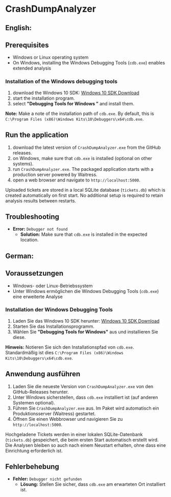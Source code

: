 # CrashDumpAnalyzer

## English:

## Prerequisites

- Windows or Linux operating system
- On Windows, installing the Windows Debugging Tools (`cdb.exe`) enables extended analysis

### Installation of the Windows debugging tools

1. download the Windows 10 SDK: [Windows 10 SDK Download](https://developer.microsoft.com/de-de/windows/downloads/windows-10-sdk/)
2. start the installation program.
3. select **"Debugging Tools for Windows ”** and install them.

**Note:** Make a note of the installation path of `cdb.exe`. By default, this is `C:\Program Files (x86)\Windows Kits\10\Debuggers\x64\cdb.exe`.

## Run the application

1. download the latest version of `CrashDumpAnalyzer.exe` from the GitHub releases.
2. on Windows, make sure that `cdb.exe` is installed (optional on other systems).
3. run `CrashDumpAnalyzer.exe`. The packaged application starts with a production
   server powered by Waitress.
4. open a web browser and navigate to `http://localhost:5000`.

Uploaded tickets are stored in a local SQLite database (`tickets.db`) which is
created automatically on first start. No additional setup is required to retain
analysis results between restarts.

## Troubleshooting

- **Error:** `Debugger not found`
  - **Solution:** Make sure that `cdb.exe` is installed in the expected location.

## German:

## Voraussetzungen

- Windows- oder Linux-Betriebssystem
- Unter Windows ermöglichen die Windows Debugging Tools (`cdb.exe`) eine erweiterte Analyse

### Installation der Windows Debugging Tools

1. Laden Sie das Windows 10 SDK herunter: [Windows 10 SDK Download](https://developer.microsoft.com/de-de/windows/downloads/windows-10-sdk/)
2. Starten Sie das Installationsprogramm.
3. Wählen Sie **"Debugging Tools for Windows"** aus und installieren Sie diese.

**Hinweis:** Notieren Sie sich den Installationspfad von `cdb.exe`. Standardmäßig ist dies `C:\Program Files (x86)\Windows Kits\10\Debuggers\x64\cdb.exe`.

## Anwendung ausführen

1. Laden Sie die neueste Version von `CrashDumpAnalyzer.exe` von den GitHub-Releases herunter.
2. Unter Windows sicherstellen, dass `cdb.exe` installiert ist (auf anderen Systemen optional).
3. Führen Sie `CrashDumpAnalyzer.exe` aus. Im Paket wird automatisch ein
   Produktionsserver (Waitress) gestartet.
4. Öffnen Sie einen Webbrowser und navigieren Sie zu `http://localhost:5000`.

Hochgeladene Tickets werden in einer lokalen SQLite-Datenbank (`tickets.db`)
gespeichert, die beim ersten Start automatisch erstellt wird. Die Analysen
bleiben so auch nach einem Neustart erhalten, ohne dass eine Einrichtung
erforderlich ist.

## Fehlerbehebung

- **Fehler:** `Debugger nicht gefunden`
  - **Lösung:** Stellen Sie sicher, dass `cdb.exe` am erwarteten Ort installiert ist.
